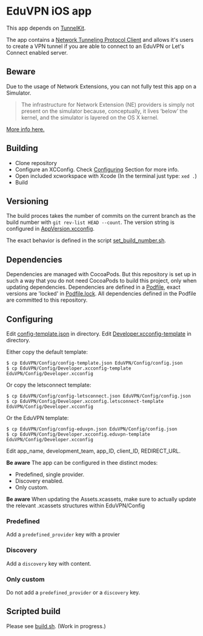 # EduVPN iOS app

This app depends on [TunnelKit](https://github.com/keeshux/tunnelkit).

The app contains a [Network Tunneling Protocol Client](https://developer.apple.com/documentation/networkextension) and allows it's users to create a VPN tunnel if you are able to connect to an EduVPN or Let's Connect enabled server.

## Beware

Due to the usage of Network Extensions, you can not fully test this app on a Simulator.

> The infrastructure for Network Extension (NE) providers is simply not present on the simulator because, conceptually, it lives ‘below’ the kernel, and the simulator is layered on the OS X kernel.

[More info here.](https://forums.developer.apple.com/message/134358#134358)

## Building

- Clone repository
- Configure an XCConfig. Check [Configuring](#Configuring) Section for more info.
- Open included xcworkspace with Xcode (In the terminal just type: `xed .`)
- Build
  

## Versioning

The build proces takes the number of commits on the current branch as the build number with `git rev-list HEAD --count`. The version string is configured in [AppVersion.xcconfig](EduVPN/Config/AppVersion.xcconfig).

The exact behavior is defined in the script [set_build_number.sh](Scripts/set_build_number.sh).

## Dependencies

Dependencies are managed with CocoaPods. But this repository is set up in such a way that you do not need CocoaPods to build this project, only when updating dependencies.
Dependencies are defined in a [Podfile](https://github.com/eduvpn/ios/blob/master/Podfile), exact versions are 'locked' in [Podfile.lock](https://github.com/eduvpn/ios/blob/master/Podfile.lock). All dependencies defined in the Podfile are committed to this repository.


## Configuring
Edit [config-template.json](EduVPN/Config/config-template.json) in directory.
Edit [Developer.xcconfig-template](EduVPN/Config/Developer.xcconfig-template) in directory.


Either copy the default template:
```
$ cp EduVPN/Config/config-template.json EduVPN/Config/config.json
$ cp EduVPN/Config/Developer.xcconfig-template EduVPN/Config/Developer.xcconfig
```

Or copy the letsconnect template:
```
$ cp EduVPN/Config/config-letsconnect.json EduVPN/Config/config.json
$ cp EduVPN/Config/Developer.xcconfig.letsconnect-template EduVPN/Config/Developer.xcconfig
```

Or the EduVPN template:
```
$ cp EduVPN/Config/config-eduvpn.json EduVPN/Config/config.json
$ cp EduVPN/Config/Developer.xcconfig.eduvpn-template EduVPN/Config/Developer.xcconfig
```

Edit app_name, development_team, app_ID, client_ID, REDIRECT_URL.

**Be aware**
The app can be configured in thee distinct modes:

- Predefined, single provider.
- Discovery enabled.
- Only custom.

**Be aware**
When updating the Assets.xcassets, make sure to actually update the relevant .xcassets structures within EduVPN/Config

### Predefined

Add a `predefined_provider` key with a provier

### Discovery

Add a `discovery` key with content.

### Only custom

Do not add a `predefined_provider` or a `discovery` key.


## Scripted build

Please see [build.sh](build.sh). (Work in progress.)


